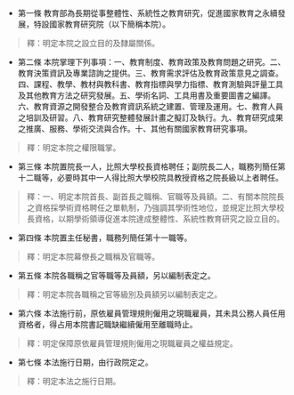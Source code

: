* 第一條 教育部為長期從事整體性、系統性之教育研究，促進國家教育之永續發展，特設國家教育研究院（以下簡稱本院）。

> 釋：明定本院之設立目的及隸屬關係。

* 第二條 本院掌理下列事項：一、教育制度、教育政策及教育問題之研究。二、教育決策資訊及專業諮詢之提供。三、教育需求評估及教育政策意見之調查。四、課程、教學、教材與教科書、教育指標與學力指標、教育測驗與評量工具及其他教育方法之研究發展。五、學術名詞、工具用書及重要圖書之編譯。六、教育資源之開發整合及教育資訊系統之建置、管理及運用。七、教育人員之培訓及研習。八、教育研究整體發展計畫之擬訂及執行。九、教育研究成果之推廣、服務、學術交流與合作。十、其他有關國家教育研究事項。

> 釋：明定本院之權限職掌。

* 第三條 本院置院長一人，比照大學校長資格聘任；副院長二人，職務列簡任第十二職等，必要時其中一人得比照大學校院具教授資格之院長級以上者聘任。

> 釋：一、明定本院首長、副首長之職稱、官職等及員額。二、有關本院院長之資格採學術資格聘任之單軌制，乃強調其學術性地位，並規定比照大學校長資格，以期學術領導促進本院達成整體性、系統性教育研究之設立目的。

* 第四條 本院置主任秘書，職務列簡任第十一職等。

> 釋：明定本院幕僚長之職稱及官職等。

* 第五條 本院各職稱之官等職等及員額，另以編制表定之。

> 釋：明定本院各職稱之官等級別及員額另以編制表定之。

* 第六條 本法施行前，原依雇員管理規則僱用之現職雇員，其未具公務人員任用資格者，得占用本院書記職缺繼續僱用至離職時止。

> 釋：明定保障原依雇員管理規則僱用之現職雇員之權益規定。

* 第七條 本法施行日期，由行政院定之。

> 釋：明定本法之施行日期。

